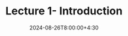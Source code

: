 ---
type: lecture
date: 2024-08-26T8:00:00+4:30
title: Lecture 1- Introduction
tldr: "Overview of the course, objectives, and introduction to computer vision."
thumbnail: /static_files/presentations/lec1.jpg
links: 
    - url: /static_files/presentations/lec1.zip
      name: notes
    - url: /static_files/presentations/code1.zip
      name: codes
    - url: https://www.cs.cornell.edu/courses/cs5670/2023sp/lectures/lec1.html
      name: slides1
    - url: https://www.cs.cornell.edu/courses/cs5670/2023sp/lectures/lec1.html
      name: slides2
---